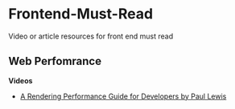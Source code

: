 # Frontend-Must-Read
Video or article resources for front end must read 

## Web Perfomrance 
__Videos__
- [A Rendering Performance Guide for Developers by Paul Lewis](https://www.youtube.com/watch?v=9xjpmpX4NJE)
